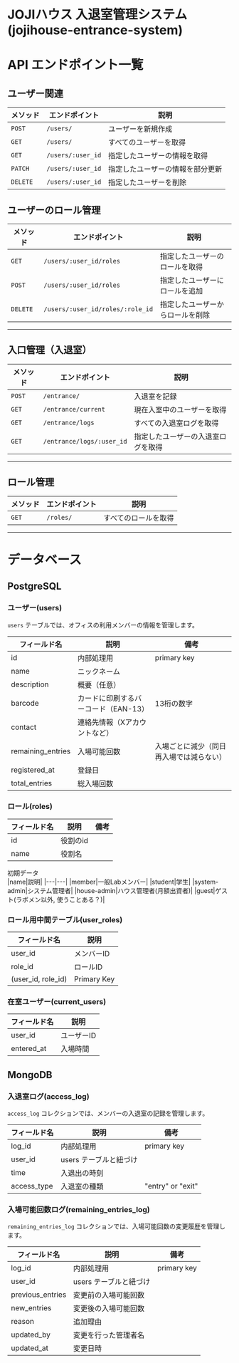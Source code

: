 # JOJIハウス 入退室管理システム(jojihouse-entrance-system)

# API エンドポイント一覧

## ユーザー関連
| メソッド | エンドポイント | 説明 |
|----------|--------------|------|
| `POST`   | `/users/`  | ユーザーを新規作成 |
| `GET`    | `/users/`  | すべてのユーザーを取得 |
| `GET`    | `/users/:user_id` | 指定したユーザーの情報を取得 |
| `PATCH`  | `/users/:user_id` | 指定したユーザーの情報を部分更新 |
| `DELETE` | `/users/:user_id` | 指定したユーザーを削除 |

## ユーザーのロール管理
| メソッド | エンドポイント | 説明 |
|----------|--------------|------|
| `GET`    | `/users/:user_id/roles` | 指定したユーザーのロールを取得 |
| `POST`   | `/users/:user_id/roles` | 指定したユーザーにロールを追加 |
| `DELETE` | `/users/:user_id/roles/:role_id` | 指定したユーザーからロールを削除 |

---

## 入口管理（入退室）
| メソッド | エンドポイント | 説明 |
|----------|--------------|------|
| `POST`   | `/entrance/` | 入退室を記録 |
| `GET`    | `/entrance/current` | 現在入室中のユーザーを取得 |
| `GET`    | `/entrance/logs` | すべての入退室ログを取得 |
| `GET`    | `/entrance/logs/:user_id` | 指定したユーザーの入退室ログを取得 |

---

## ロール管理
| メソッド | エンドポイント | 説明 |
|----------|--------------|------|
| `GET`    | `/roles/` | すべてのロールを取得 |

---


# データベース

## PostgreSQL

### ユーザー(users)

`users` テーブルでは、オフィスの利用メンバーの情報を管理します。

| フィールド名 | 説明 | 備考 |
|-------------|------|------|
| id | 内部処理用 | primary key |
| name | ニックネーム |  |
| description | 概要（任意） |  |
| barcode | カードに印刷するバーコード（EAN-13） | 13桁の数字 |
| contact | 連絡先情報（Xアカウントなど） |  |
| remaining_entries | 入場可能回数 | 入場ごとに減少（同日再入場では減らない） |
| registered_at | 登録日 |  |
| total_entries | 総入場回数 |  |

### ロール(roles)

| フィールド名 | 説明 | 備考 |
|-------------|------|------|
|id|役割のid||
|name|役割名||

初期データ  
|name|説明|
|---|---|
|member|一般Labメンバー|
|student|学生|
|system-admin|システム管理者|
|house-admin|ハウス管理者(月額出資者)|
|guest|ゲスト(ラボメン以外, 使うことある？)|

### ロール用中間テーブル(user_roles)

| フィールド名 | 説明 |
|-------------|------|
|user_id|メンバーID|
|role_id|ロールID|
|(user_id, role_id)|Primary Key|

### 在室ユーザー(current_users)

| フィールド名 | 説明 |
|-------------|------|
|user_id|ユーザーID|
|entered_at|入場時間|


## MongoDB

### 入退室ログ(access_log)

`access_log` コレクションでは、メンバーの入退室の記録を管理します。

| フィールド名 | 説明 | 備考 |
|-------------|------|------|
| log_id | 内部処理用 | primary key |
| user_id | users テーブルと紐づけ |  |
| time | 入退出の時刻 |  |
| access_type | 入退室の種類 | "entry" or "exit" |

### 入場可能回数ログ(remaining_entries_log)
`remaining_entries_log` コレクションでは、入場可能回数の変更履歴を管理します。

| フィールド名 | 説明 | 備考 |
|-------------|------|------|
| log_id | 内部処理用 | primary key |
| user_id | users テーブルと紐づけ |  |
| previous_entries | 変更前の入場可能回数 |  |
| new_entries | 変更後の入場可能回数 |  |
| reason | 追加理由 |  |
| updated_by | 変更を行った管理者名 |  |
| updated_at | 変更日時 |  |
